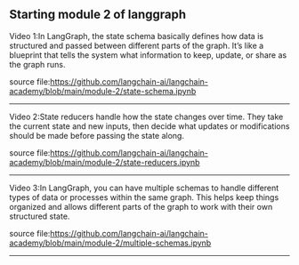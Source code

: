 Starting module 2 of langgraph
--

Video 1:In LangGraph, the state schema basically defines how data is structured and passed between different parts of the graph. It’s like a blueprint that tells the system what information to keep, update, or share as the graph runs.

source file:https://github.com/langchain-ai/langchain-academy/blob/main/module-2/state-schema.ipynb

---

Video 2:State reducers handle how the state changes over time. They take the current state and new inputs, then decide what updates or modifications should be made before passing the state along.


source file:https://github.com/langchain-ai/langchain-academy/blob/main/module-2/state-reducers.ipynb


---

Video 3:In LangGraph, you can have multiple schemas to handle different types of data or processes within the same graph. This helps keep things organized and allows different parts of the graph to work with their own structured state.

source file:https://github.com/langchain-ai/langchain-academy/blob/main/module-2/multiple-schemas.ipynb

---
